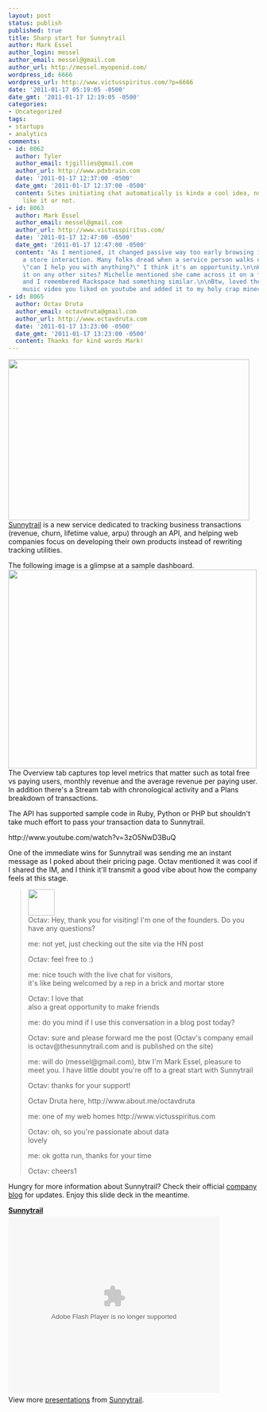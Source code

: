 ```yaml
---
layout: post
status: publish
published: true
title: Sharp start for Sunnytrail
author: Mark Essel
author_login: messel
author_email: messel@gmail.com
author_url: http://messel.myopenid.com/
wordpress_id: 6666
wordpress_url: http://www.victusspiritus.com/?p=6666
date: '2011-01-17 05:19:05 -0500'
date_gmt: '2011-01-17 12:19:05 -0500'
categories:
- Uncategorized
tags:
- startups
- analytics
comments:
- id: 8062
  author: Tyler
  author_email: tjgillies@gmail.com
  author_url: http://www.pdxbrain.com
  date: '2011-01-17 12:37:00 -0500'
  date_gmt: '2011-01-17 12:37:00 -0500'
  content: Sites initiating chat automatically is kinda a cool idea, not sure if i
    like it or not.
- id: 8063
  author: Mark Essel
  author_email: messel@gmail.com
  author_url: http://www.victusspiritus.com/
  date: '2011-01-17 12:47:00 -0500'
  date_gmt: '2011-01-17 12:47:00 -0500'
  content: "As I mentioned, it changed passive way too early browsing into more of
    a store interaction. Many folks dread when a service person walks up and asks
    \"can I help you with anything?\" I think it's an opportunity.\n\nHave you encountered
    it on any other sites? Michelle mentioned she came across it on a few other sites,
    and I remembered Rackspace had something similar.\n\nBtw, loved the Minecraft
    music video you liked on youtube and added it to my holy crap minecraft post. "
- id: 8065
  author: Octav Druta
  author_email: octavdruta@gmail.com
  author_url: http://www.octavdruta.com
  date: '2011-01-17 13:23:00 -0500'
  date_gmt: '2011-01-17 13:23:00 -0500'
  content: Thanks for kind words Mark!
---
```

<p><a href="https://www.thesunnytrail.com/"><img src="http://www.victusspiritus.com/wp-content/uploads/2011/01/sunnytrail1.png" alt="" title="sunnytrail" width="485" height="324" class="aligncenter size-full wp-image-6679" /></a><br />
<a href="https://www.thesunnytrail.com/">Sunnytrail</a> is a new service dedicated to tracking business transactions (revenue, churn, lifetime value, arpu) through an API, and helping web companies focus on developing their own products instead of rewriting tracking utilities.</p>
<p>The following image is a glimpse at a sample dashboard.<br />
<a href="http://www.victusspiritus.com/wp-content/uploads/2011/01/dashboard.png"><img class="aligncenter size-full wp-image-6670" title="dashboard" src="http://www.victusspiritus.com/wp-content/uploads/2011/01/dashboard.png" alt="" width="500" height="400" /></a><br />
The Overview tab captures top level metrics that matter such as total free vs paying users, monthly revenue and the average revenue per paying user. In addition there's a Stream tab with chronological activity and a Plans breakdown of transactions.</p>
<p>The API has supported sample code in Ruby, Python or PHP but shouldn't take much effort to pass your transaction data to Sunnytrail.</p>
<p>http://www.youtube.com/watch?v=3zO5NwD3BuQ</p>
<p>One of the immediate wins for Sunnytrail was sending me an instant message as I poked about their pricing page. Octav mentioned it was cool if I shared the IM, and I think it'll transmit a good vibe about how the company feels at this stage.</p>
<blockquote><p><a href="http://www.victusspiritus.com/wp-content/uploads/2011/01/octav.png"><img class="alignleft size-full wp-image-6667" title="octav" src="http://www.victusspiritus.com/wp-content/uploads/2011/01/octav.png" alt="" width="53" height="53" /></a><br />
Octav: Hey, thank you for visiting! I'm one of the founders. Do you have any questions?</p>
<p>me: not yet, just checking out the site via the HN post</p>
<p>Octav: feel free to :)</p>
<p>me: nice touch with the live chat for visitors,<br />
it's like being welcomed by a rep in a brick and mortar store</p>
<p>Octav: I love that<br />
also a great opportunity to make friends</p>
<p>me: do you mind if I use this conversation in a blog post today?</p>
<p>Octav: sure and please forward me the post (Octav's company email is octav@thesunnytrail.com and is published on the site)</p>
<p>me: will do (messel@gmail.com), btw I'm Mark Essel, pleasure to meet you. I have little doubt you're off to a great start with Sunnytrail</p>
<p>Octav: thanks for your support!</p>
<p>Octav Druta here, http://www.about.me/octavdruta</p>
<p>me: one of my web homes http://www.victusspiritus.com</p>
<p>Octav: oh, so you're passionate about data<br />
lovely</p>
<p>me: ok gotta run, thanks for your time</p>
<p>Octav: cheers1</p></blockquote>
<p>Hungry for more information about Sunnytrail? Check their official <a href="http://www.8sectors.com/output/">company blog</a> for updates. Enjoy this slide deck in the meantime.</p>
<div style="width:425px" id="__ss_6086815"><strong style="display:block;margin:12px 0 4px"><a href="http://www.slideshare.net/sunnytrail/sunnytrail" title="Sunnytrail">Sunnytrail</a></strong><object id="__sse6086815" width="425" height="355"><param name="movie" value="http://static.slidesharecdn.com/swf/ssplayer2.swf?doc=sunnytrail-101209020208-phpapp02&stripped_title=sunnytrail&userName=sunnytrail" /><param name="allowFullScreen" value="true"/><param name="allowScriptAccess" value="always"/><embed name="__sse6086815" src="http://static.slidesharecdn.com/swf/ssplayer2.swf?doc=sunnytrail-101209020208-phpapp02&stripped_title=sunnytrail&userName=sunnytrail" type="application/x-shockwave-flash" allowscriptaccess="always" allowfullscreen="true" width="425" height="355"></embed></object>
<div style="padding:5px 0 12px">View more <a href="http://www.slideshare.net/">presentations</a> from <a href="http://www.slideshare.net/sunnytrail">Sunnytrail</a>.</div>
</div>
